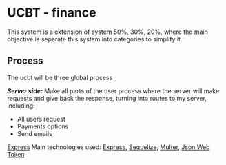 # UCBT - finance

This system is a extension of system 50%, 30%, 20%, where the main objective is
separate this system into categories to simplify it.

## Process

The ucbt will be three global process

**_Server side:_** Make all parts of the user process where the server will make requests and give back the response, turning into routes to my server, including:

- All users request
- Payments options
- Send emails

<a href="https://github.com/expressjs/express" target="__blank">Express</a>
Main technologies used: [Express](https://github.com/expressjs/express), [Sequelize](https://github.com/sequelize/sequelize), [Multer](https://github.com/expressjs/multer), [Json Web Token](https://github.com/auth0/node-jsonwebtoken)
